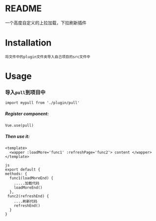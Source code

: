 # README
一个高度自定义的上拉加载，下拉刷新插件

# **Installation**
`将文件中的plugin文件夹导入自己项目的src文件中`
    
# **Usage**

### 导入`pull`到项目中
`import mypull from './plugin/pull'`


##### Register component:    
`Vue.use(pull)`

##### Then use it:
    <template>
	  <wapper :loadMore='func1' :refreshPage='func2'> content </wapper>
    </template>
    
    js
    export default {
    methods: {
      func1(loadMoreEnd) {
        .....加载代码
        loadMoreEnd()
      },
     func2(refreshEnd) {
        ....刷新代码
        refreshEnd()
      }
    }
